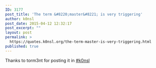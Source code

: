 ```yaml
---
ID: 3177
post_title: 'The term &#8220;master&#8221; is very triggering'
author: k0nsl
post_date: 2015-04-12 12:32:17
post_excerpt: ""
layout: post
permalink: >
  https://quotes.k0nsl.org/the-term-master-is-very-triggering.html
published: true
---
```

Thanks to torm3nt for posting it in <a href="https://talk.k0nsl.org" title="k0nslIRC" target="_blank">#k0nsl</a> <img class='wpml_ico' alt='' src='http://quotes.k0nsl.org/wp-content/plugins/wp-monalisa/icons/lol.gif' />